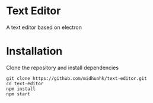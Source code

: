 # Text Editor
A text editor based on electron

# Installation
Clone the repository and install dependencies

  `git clone https://github.com/midhunhk/text-editor.git`  
  `cd text-editor`  
  `npm install`  
  `npm start`
